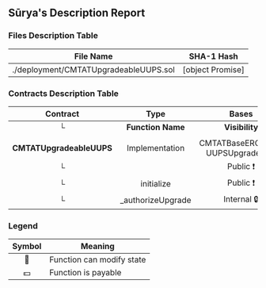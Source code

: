 ## Sūrya's Description Report

### Files Description Table


|  File Name  |  SHA-1 Hash  |
|-------------|--------------|
| ./deployment/CMTATUpgradeableUUPS.sol | [object Promise] |


### Contracts Description Table


|  Contract  |         Type        |       Bases      |                  |                 |
|:----------:|:-------------------:|:----------------:|:----------------:|:---------------:|
|     └      |  **Function Name**  |  **Visibility**  |  **Mutability**  |  **Modifiers**  |
||||||
| **CMTATUpgradeableUUPS** | Implementation | CMTATBaseERC2771, UUPSUpgradeable |||
| └ | <Constructor> | Public ❗️ | 🛑  | ERC2771Module |
| └ | initialize | Public ❗️ | 🛑  | initializer |
| └ | _authorizeUpgrade | Internal 🔒 | 🛑  | onlyRole |


### Legend

|  Symbol  |  Meaning  |
|:--------:|-----------|
|    🛑    | Function can modify state |
|    💵    | Function is payable |

